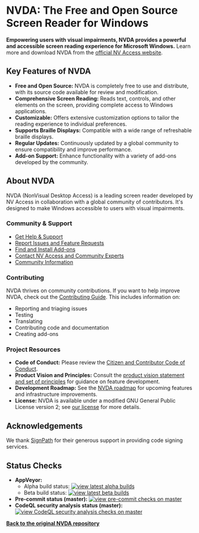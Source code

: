 # NVDA: The Free and Open Source Screen Reader for Windows

**Empowering users with visual impairments, NVDA provides a powerful and accessible screen reading experience for Microsoft Windows.**  Learn more and download NVDA from the [official NV Access website](http://www.nvaccess.org/).

## Key Features of NVDA

*   **Free and Open Source:** NVDA is completely free to use and distribute, with its source code available for review and modification.
*   **Comprehensive Screen Reading:** Reads text, controls, and other elements on the screen, providing complete access to Windows applications.
*   **Customizable:** Offers extensive customization options to tailor the reading experience to individual preferences.
*   **Supports Braille Displays:** Compatible with a wide range of refreshable braille displays.
*   **Regular Updates:** Continuously updated by a global community to ensure compatibility and improve performance.
*   **Add-on Support:** Enhance functionality with a variety of add-ons developed by the community.

## About NVDA

NVDA (NonVisual Desktop Access) is a leading screen reader developed by NV Access in collaboration with a global community of contributors.  It's designed to make Windows accessible to users with visual impairments.

### Community & Support

*   [Get Help & Support](https://www.nvaccess.org/get-help/)
*   [Report Issues and Feature Requests](./projectDocs/issues/readme.md)
*   [Find and Install Add-ons](https://download.nvaccess.org/documentation/userGuide.html#AddonsManager)
*   [Contact NV Access and Community Experts](./projectDocs/community/expertsList.md)
*   [Community Information](./projectDocs/community/readme.md)

### Contributing

NVDA thrives on community contributions. If you want to help improve NVDA, check out the [Contributing Guide](./.github/CONTRIBUTING.md).  This includes information on:

*   Reporting and triaging issues
*   Testing
*   Translating
*   Contributing code and documentation
*   Creating add-ons

### Project Resources

*   **Code of Conduct:**  Please review the [Citizen and Contributor Code of Conduct](CODE_OF_CONDUCT.md).
*   **Product Vision and Principles:**  Consult the [product vision statement and set of principles](./projectDocs/product_vision.md) for guidance on feature development.
*   **Development Roadmap:**  See the [NVDA roadmap](https://www.nvaccess.org/post/nvda-roadmap/) for upcoming features and infrastructure improvements.
*   **License:**  NVDA is available under a modified GNU General Public License version 2; see [our license](./copying.txt) for more details.

## Acknowledgements

We thank [SignPath](https://www.signpath.io/) for their generous support in providing code signing services.

## Status Checks

*   **AppVeyor:**
    *   Alpha build status: [![view latest alpha builds](https://ci.appveyor.com/api/projects/status/sqeer6p8lc80lvqe/branch/master?svg=true)](https://ci.appveyor.com/project/NVAccess/nvda/branch/master)
    *   Beta build status: [![view latest beta builds](https://ci.appveyor.com/api/projects/status/sqeer6p8lc80lvqe/branch/beta?svg=true)](https://ci.appveyor.com/project/NVAccess/nvda/branch/beta)
*   **Pre-commit status (master):** [![view pre-commit checks on master](https://results.pre-commit.ci/badge/github/nvaccess/nvda/master.svg)](https://results.pre-commit.ci/latest/github/nvaccess/nvda/master)
*   **CodeQL security analysis status (master):** [![view CodeQL security analysis checks on master](https://github.com/nvaccess/nvda/actions/workflows/github-code-scanning/codeql/badge.svg?branch=master)](https://github.com/nvaccess/nvda/actions/workflows/github-code-scanning/codeql?query=branch%3Amaster)

**[Back to the original NVDA repository](https://github.com/nvaccess/nvda)**
